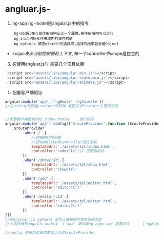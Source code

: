 # angluar.js-

1. ng-app ng-model是angular.js中的指令

``` app指定一个范围的html代码是angular.js的作用域
    ng-model在当前作用域中定义一个属性,在作用域内可以访问
    ng-init初始化作用域内的属性的值
    ng-options 填充elect中的选择项,选择的结果就会是Object
```

 -  $scope 表示当前控制器的上下文,每一个controller中$scope是独立的

3. 在使用angluar.js时 需要几个项目依赖
```javascript
 <script src="assets/libs/angular.min.js"></script>
 <script src="assets/libs/angular-route.min.js"></script>
 <script src="assets/libs/angular-animate.js"></script>
```

1. 配置客户端地址
```javascript 
angular.module('app',['ngRoute','ngAnimate'])
//在config中使用provider的时候 需要加上Provider关键字后缀


//配置客户端路由地址 index.html#/  ..进行访问
angular.module('app').config(['$routeProvider',function ($routeProvider) {
    $routeProvider
        .when('/',{
            //路由的作用就是
            //把template和controller进行关联
            templateUrl:'./assets/tpl/index.html',
            controller:'indexCtrl'// 控制器名称
        })
        .when('/show/:id',{
            templateUrl:'./assets/tpl/show.html',
            controller:'showCtrl'
        })
        .when('/add',{
            templateUrl:'./assets/tpl/editor.html',
            controller:'editorCtrl'
        })
        .when('/editor/:id',{
            templateUrl:'./assets/tpl/editor.html',
            controller:'editorCtrl'
        })
}])
//在angular.js ngRoute 是引入依赖的时候命名的方式
//上面代码是angular.module  ('xxx' 跟页面ng-app='xxx'需要对应      ['ngRoute是引入依赖时的命名ngXxxx'])

//config 使用的时候需要加上后缀$routeProvider
```

